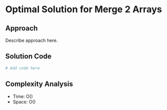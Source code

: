# Optimal Solution for Merge 2 Arrays

## Approach

Describe approach here.

## Solution Code

```python
# Add code here
```
## Complexity Analysis

- Time: O() 
- Space: O()
